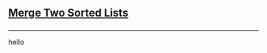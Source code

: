 <h2><a href="https://leetcode.com/problems/merge-two-sorted-lists/submissions/857920348/?envType=study-plan&id=data-structure-i">Merge Two Sorted Lists</a></h2><h3></h3><hr>hello